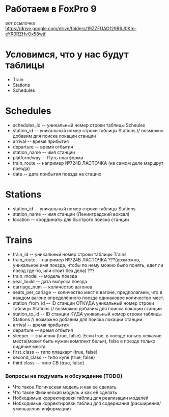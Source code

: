 #  Работаем в FoxPro 9

вот ссылочка 
https://drive.google.com/drive/folders/19ZZFUAOf29R6J0Km-eYR0RZHvOx58wtf

# Условимся, что у нас будут таблицы
 * Train
 * Stations
 * Schedules

# Schedules
 * schedules_id -- уникальный номер строки таблицы Scheules
 * station_id -- уникальный номер строки таблицы Stations // возможно добавим для поиска локации станции
 * arrival -- время прибытия
 * departure  -- время отбытия
 * station_name -- имя станции
 * platform/way  -- Путь платформа
 * train_route -- например №724В ЛАСТОЧКА (на самом деле маршрут поезда)
 * date -- дата прибытия поезда на стацию 

# Stations
 * station_id -- уникальный номер строки таблицы Stations
 * station_name -- имя станции (Ленинградский вокзал)
 * location -- координаты для быстрого поиска станции

# Trains 
 * train_id -- уникальный номер строки таблицы Trains
 * train_route -- например №724В ЛАСТОЧКА ???(возможно, уникальное имя поезда, чтобы по нему можно было понять, едет ли поезд где-то, или стоит без дела) ???
 * train_model -- модель поезда 
 * year_build -- дата выпуска поезда
 * carriage_num -- количество вагонов
 * seats_per_cariage -- количество мест в вагоне, предполагаем, что в каждом вагоне определённого поезда одинаковое количество мест.
  * station_from_id -- ID станции ОТКУДА уникальный номер строки таблицы Stations // возможно добавим для поиска локации станции
  * station_to_id -- ID станции КУДА уникальный номер строки таблицы Stations // возможно добавим для поиска локации станции
 * arrival -- время прибытия
 * departure  -- время отбытия
 * sleeper -- значения (true, false). Если true, в поезде тольео лежачие места(может быть нужен комплект белья), false в поезде только сидячие места
 * first_class -- типо плацкарт (true, false)
 * second_class -- типо купе (true, false)
 * third class -- типо СВ (true, false)


### Вопросы на подумать и обсуждение (TODO)
* Что такое Логическая модель и как её сделать
* Что такое Физическая модель и как её сделать
* Нобходимые корректировки таблиц для реализации моделей
* Нобходимые корректировки таблиц для содержания (расширения/уменьшения информации) 